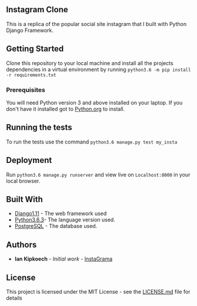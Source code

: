 ## Instagram Clone
This is a replica of the popular social site instagram that I built with Python Django Framework.

## Getting Started

Clone this repository to your local machine and install all the projects dependencies in a virtual environment by running ``python3.6 -m pip install -r requirements.txt``

### Prerequisites

You will need Python version 3 and above installed on your laptop.
If you don't have it installed got to [Python.org](https://www.python.org/downloads/) to install.

## Running the tests

To run the tests use the command ``python3.6 manage.py test my_insta``

## Deployment

Run ``python3.6 manage.py runserver`` and view live on ``Localhost:8000`` in your local browser.

## Built With

* [Django1.11](https://docs.djangoproject.com/en/1.11/) - The web framework used
* [Python3.6.3](https://www.python.org/downloads/)- The language version used.
* [PostgreSQL](https://www.postgresql.org/) - The database used.

## Authors

* **Ian Kipkoech** - *Initial work* - [InstaGrama](https://github.com/eyern/insta-clone)

## License

This project is licensed under the MIT License - see the [LICENSE.md](LICENSE.md) file for details


